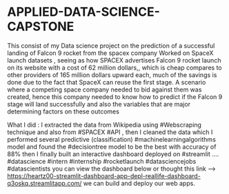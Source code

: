 # APPLIED-DATA-SCIENCE-CAPSTONE
This consist of my Data science project on the prediction of a successful landing of Falcon 9 rocket from the spacex company
Worked on SpaceX launch datasets , seeing as how SPACEX advertises Falcon 9 rocket launch on its website with a cost of 62 million dollars,, which is cheap compares to other providers of 165 million dollars upward each, much of the savings is done due to the fact that SpaceX can reuse the first stage.
    A scenario where a competing space company needed to bid against them was created, hence this company needed to know how to predict if the Falcon 9 stage will land successfully and also the variables that are major determining factors on these outcomes 
  
  
  
  
  What I did : I extracted the data from Wikipedia using #Webscraping technique and also from #SPACEX #API , then I cleaned the data which I performed several predictive (classification) #machinelearningalgorithms model and found the #decisiontree   model to be the best with accuracy of 88% then I finally built an interactive dashboard deployed on #streamlit ....
#datascience #intern  #internship #rocketlaunch #datasciencejobs #datascientists 
     you can view the dashboard below or thought this link --> https://heartz00-streamlit-dashboard-app-depl-reallife-dashboard-q3oskq.streamlitapp.com/
we can build and deploy our web apps.

